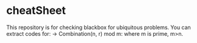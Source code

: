 # cheatSheet

This repository is for checking blackbox for ubiquitous problems.
You can extract codes for:
-> Combination(n, r) mod m: where m is prime, m>n.

